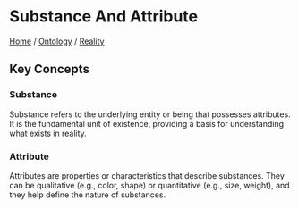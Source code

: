 # Substance And Attribute

[Home](../../../../README.md) / [Ontology](../../../../ontology/README.md) / [Reality](../../../ontology/reality/README.md)

## Key Concepts

### Substance

Substance refers to the underlying entity or being that possesses attributes. It is the fundamental unit of existence, providing a basis for understanding what exists in reality.

### Attribute

Attributes are properties or characteristics that describe substances. They can be qualitative (e.g., color, shape) or quantitative (e.g., size, weight), and they help define the nature of substances.

